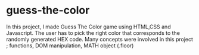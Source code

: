 # guess-the-color
In this project, I made Guess The Color game using HTML,CSS and Javascript.
The user has to pick the right color that corresponds to the randomly generated HEX code.
Many concepts were involved in this project ; functions, DOM manipulation, MATH object (.floor)
